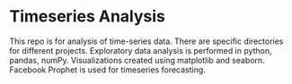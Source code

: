 # Timeseries Analysis

This repo is for analysis of time-series data. There are specific directories for different projects. Exploratory data analysis is performed in python, pandas, numPy. Visualizations created using matplotlib and seaborn.
Facebook Prophet is used for timeseries forecasting.

